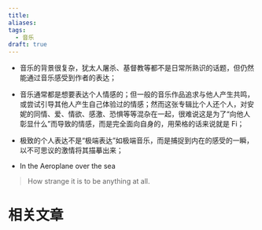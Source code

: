 ```yaml
---
title: 
aliases: 
tags:
  - 音乐
draft: true
---
```


- 音乐的背景很复杂，犹太人屠杀、基督教等都不是日常所熟识的话题，但仍然能通过音乐感受到作者的表达；
- 音乐通常都是想要表达个人情感的；但一般的音乐作品追求与他人产生共鸣，或尝试引导其他人产生自己体验过的情感；然而这张专辑比个人还个人，对安妮的同情、爱、情欲、感激、恐惧等等混杂在一起，很难说这是为了“向他人彰显什么”而导致的情感，而是完全面向自身的，用荣格的话来说就是 Fi；
- 极致的个人表达不是“极端表达”如极端音乐，而是捕捉到内在的感受的一瞬，以不可思议的激情将其描摹出来；


- In the Aeroplane over the sea

> How strange it is to be anything at all.

# 相关文章

